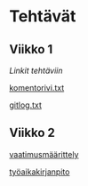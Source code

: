 # Tehtävät

## Viikko 1
*Linkit tehtäviin*

[komentorivi.txt](https://github.com/alannesanni/ot-harjoitustyo/blob/master/laskarit/viikko1/komentorivi.txt)

[gitlog.txt](https://github.com/alannesanni/ot-harjoitustyo/blob/master/laskarit/viikko1/gitlog.txt)

## Viikko 2
[vaatimusmäärittely](https://github.com/alannesanni/ot-harjoitustyo/blob/master/dokumentaatio/vaatimusmaarittely.md)

[työaikakirjanpito](https://github.com/alannesanni/ot-harjoitustyo/blob/master/dokumentaatio/tyoaikakirjanpito.md)
